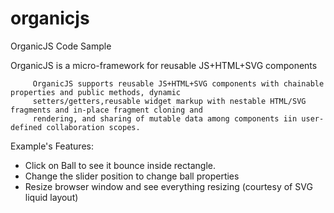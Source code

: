 organicjs
=========

OrganicJS Code Sample

 OrganicJS is a micro-framework for reusable JS+HTML+SVG components

         OrganicJS supports reusable JS+HTML+SVG components with chainable properties and public methods, dynamic
         setters/getters,reusable widget markup with nestable HTML/SVG fragments and in-place fragment cloning and
         rendering, and sharing of mutable data among components iin user-defined collaboration scopes.

Example's Features: 

- Click on Ball to see it bounce inside rectangle.
- Change the slider position to change ball properties
- Resize browser window and see everything resizing (courtesy of SVG liquid layout)

